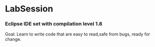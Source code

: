 # LabSession
### Eclipse IDE set with compilation level 1.8
Goal: Learn to write code that are easy to read,safe from bugs, ready for change.
